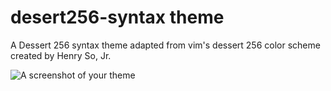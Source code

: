 # desert256-syntax theme

A Dessert 256 syntax theme adapted from vim's dessert 256 color scheme created by Henry So, Jr.

![A screenshot of your theme](https://f.cloud.github.com/assets/69169/2289498/4c3cb0ec-a009-11e3-8dbd-077ee11741e5.gif)
